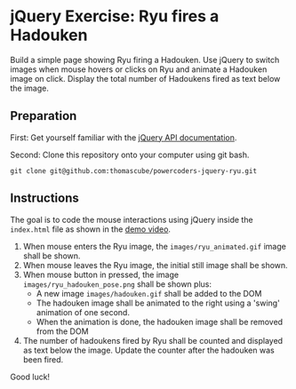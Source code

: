 # jQuery Exercise: Ryu fires a Hadouken

Build a simple page showing Ryu firing a Hadouken. Use jQuery to switch images when mouse hovers or clicks on Ryu and animate a Hadouken image on click. Display the total number of Hadoukens fired as text below the image.

## Preparation

First: Get yourself familiar with the [jQuery API documentation](http://api.jquery.com/).

Second: Clone this repository onto your computer using git bash.

```
git clone git@github.com:thomascube/powercoders-jquery-ryu.git
```

## Instructions

The goal is to code the mouse interactions using jQuery inside the `index.html` file as shown in the [demo video](https://www.dropbox.com/sh/ubzin2y7vdfd7lz/AAB5PyM3-6gckn7K24Oelidda?dl=0&preview=jquery-ryu.mp4#).

1. When mouse enters the Ryu image, the `images/ryu_animated.gif` image shall be shown.
2. When mouse leaves the Ryu image, the initial still image shall be shown.
3. When mouse button in pressed, the image `images/ryu_hadouken_pose.png` shall be shown plus:
   * A new image `images/hadouken.gif` shall be added to the DOM
   * The hadouken image shall be animated to the right using a 'swing' animation of one second.
   * When the animation is done, the hadouken image shall be removed from the DOM
4. The number of hadoukens fired by Ryu shall be counted and displayed as text below the image. Update the counter after the hadouken was been fired.

Good luck!